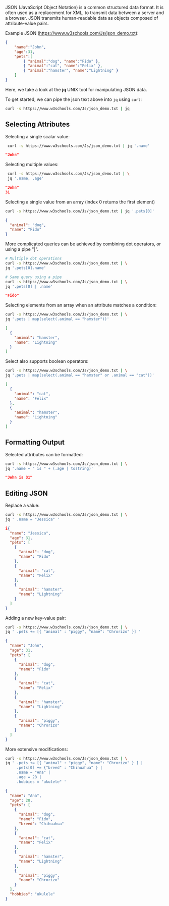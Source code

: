 
JSON (JavaScript Object Notation) is a common structured data format. It is often used as a replacement for XML, to transmit data between a server and a browser. JSON transmits human-readable data as objects composed of attribute-value pairs.

Example JSON (https://www.w3schools.com/Js/json_demo.txt):

```json
{
    "name":"John",
    "age":31,
    "pets":[
        { "animal":"dog", "name":"Fido" },
        { "animal":"cat", "name":"Felix" },
        { "animal":"hamster", "name":"Lightning" }
    ]
}
```

Here, we take a look at the **jq** UNIX tool for manipulating JSON data. 

To get started, we can pipe the json text above into `jq` using `curl`:

```bash
curl -s https://www.w3schools.com/Js/json_demo.txt | jq
```

## Selecting Attributes

Selecting a single scalar value:

```bash
 curl -s https://www.w3schools.com/Js/json_demo.txt | jq '.name'
```

```json
"John"
```

Selecting multiple values:

```bash
 curl -s https://www.w3schools.com/Js/json_demo.txt | \
 jq '.name, .age'
```

```json
"John"
31
```

Selecting a single value from an array (index 0 returns the first element)

```bash
curl -s https://www.w3schools.com/Js/json_demo.txt | jq '.pets[0]'
```

```json
{
  "animal": "dog",
  "name": "Fido"
}
```

More complicated queries can be achieved by combining dot operators, or using a pipe "|".

```bash
# Multiple dot operations
curl -s https://www.w3schools.com/Js/json_demo.txt | \
jq '.pets[0].name'

# Same query using a pipe
curl -s https://www.w3schools.com/Js/json_demo.txt | \
jq '.pets[0] | .name'

```

```json
"Fido"
```

Selecting elements from an array when an attribute matches a condition:

```bash
curl -s https://www.w3schools.com/Js/json_demo.txt | \
jq '.pets | map(select(.animal == "hamster"))'
```

```json
[
  {
    "animal": "hamster",
    "name": "Lightning"
  }
]
```

Select also supports boolean operators:

```bash
curl -s https://www.w3schools.com/Js/json_demo.txt | \
jq '.pets | map(select(.animal == "hamster" or .animal == "cat"))'
```

```json
[
  {
    "animal": "cat",
    "name": "Felix"
  },
  {
    "animal": "hamster",
    "name": "Lightning"
  }
]
```


## Formatting Output

Selected attributes can be formatted:

```bash
curl -s https://www.w3schools.com/Js/json_demo.txt | \
jq '.name + " is " + (.age | tostring)'
```

```json
"John is 31"
```

## Editing JSON

Replace a value:

```bash
curl -s https://www.w3schools.com/Js/json_demo.txt | \
jq ' .name = "Jessica" '
```

```json
i{
  "name": "Jessica",
  "age": 31,
  "pets": [
    {
      "animal": "dog",
      "name": "Fido"
    },
    {
      "animal": "cat",
      "name": "Felix"
    },
    {
      "animal": "hamster",
      "name": "Lightning"
    }
  ]
}
```

Adding a new key-value pair:

```bash
curl -s https://www.w3schools.com/Js/json_demo.txt | \
jq ' .pets += [{ "animal" : "piggy", "name": "Chrorizo" }] '
```

```json
{
  "name": "John",
  "age": 31,
  "pets": [
    {
      "animal": "dog",
      "name": "Fido"
    },
    {
      "animal": "cat",
      "name": "Felix"
    },
    {
      "animal": "hamster",
      "name": "Lightning"
    },
    {
      "animal": "piggy",
      "name": "Chrorizo"
    }
  ]
}
```
More extensive modifications:

```bash
curl -s https://www.w3schools.com/Js/json_demo.txt | \
jq ' .pets += [{ "animal" : "piggy", "name": "Chrorizo" } ] | 
     .pets[0] += {"breed" : "Chihuahua" } |
     .name = "Ana" |
     .age = 28 |
     .hobbies = "ukulele" '
```

```json
{
  "name": "Ana",
  "age": 28,
  "pets": [
    {
      "animal": "dog",
      "name": "Fido",
      "breed": "Chihuahua"
    },
    {
      "animal": "cat",
      "name": "Felix"
    },
    {
      "animal": "hamster",
      "name": "Lightning"
    },
    {
      "animal": "piggy",
      "name": "Chrorizo"
    }
  ],
  "hobbies": "ukulele"
}
```

